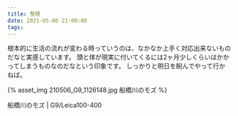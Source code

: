 ```yaml
---
title: 整理
date: 2021-05-06 21:00:00
tags:
---
```


根本的に生活の流れが変わる時っていうのは、なかなか上手く対応出来ないものだなと実感しています。
頭と体が現実に付いてくるには2ヶ月少しくらいはかかってしまうものなのだなという印象です。
しっかりと明日を睨んでやって行かねば。

{% asset_img 210506_G9_1126148.jpg 船橋川のモズ %}

船橋川のモズ | G9/Leica100-400